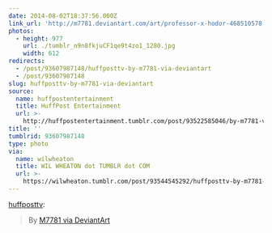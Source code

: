 ```yaml
---
date: 2014-08-02T18:37:56.000Z
link_url: 'http://m7781.deviantart.com/art/professor-x-hodor-468510578'
photos:
  - height: 977
    url: ./tumblr_n9n8fkjuCF1qe9t4zo1_1280.jpg
    width: 612
redirects:
  - /post/93607987148/huffposttv-by-m7781-via-deviantart
  - /post/93607987148
slug: huffposttv-by-m7781-via-deviantart
source:
  name: huffpostentertainment
  title: HuffPost Entertainment
  url: >-
    http://huffpostentertainment.tumblr.com/post/93522585046/by-m7781-via-deviantart
title: ''
tumblrid: 93607987148
type: photo
via:
  name: wilwheaton
  title: WIL WHEATON dot TUMBLR dot COM
  url: >-
    https://wilwheaton.tumblr.com/post/93544545292/huffposttv-by-m7781-via-deviantart
---
```

<p><a href="http://huffposttv.tumblr.com/post/93522585046/by-m7781-via-deviantart" class="tumblr_blog">huffposttv</a>:</p>

<blockquote><p>By <a href="http://m7781.deviantart.com/art/professor-x-hodor-468510578">M7781 via DeviantArt </a></p></blockquote>
